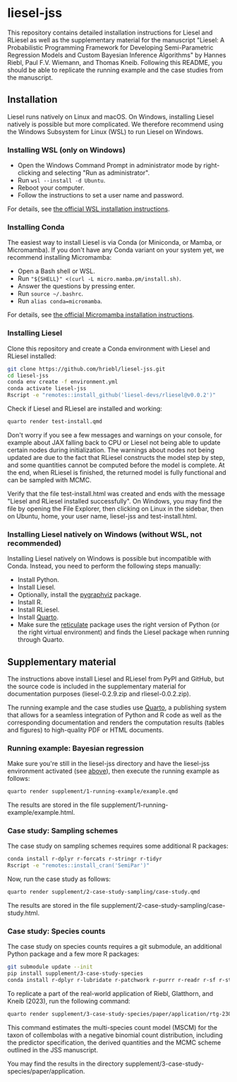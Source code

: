 # liesel-jss

This repository contains detailed installation instructions for Liesel and RLiesel as well as the supplementary material for the manuscript "Liesel: A Probabilistic Programming Framework for Developing Semi-Parametric Regression Models and Custom Bayesian Inference Algorithms" by Hannes Riebl, Paul F.V. Wiemann, and Thomas Kneib. Following this README, you should be able to replicate the running example and the case studies from the manuscript.

## Installation

Liesel runs natively on Linux and macOS. On Windows, installing Liesel natively is possible but more complicated. We therefore recommend using the Windows Subsystem for Linux (WSL) to run Liesel on Windows.

### Installing WSL (only on Windows)

- Open the Windows Command Prompt in administrator mode by right-clicking and selecting "Run as administrator".
- Run `wsl --install -d Ubuntu`.
- Reboot your computer.
- Follow the instructions to set a user name and password.

For details, see [the official WSL installation instructions](https://learn.microsoft.com/en-us/windows/wsl/install).

### Installing Conda

The easiest way to install Liesel is via Conda (or Miniconda, or Mamba, or Micromamba). If you don't have any Conda variant on your system yet, we recommend installing Micromamba:

- Open a Bash shell or WSL.
- Run `"${SHELL}" <(curl -L micro.mamba.pm/install.sh)`.
- Answer the questions by pressing enter.
- Run `source ~/.bashrc`.
- Run `alias conda=micromamba`.

For details, see [the official Micromamba installation instructions](https://mamba.readthedocs.io/en/latest/installation/micromamba-installation.html).

### Installing Liesel

Clone this repository and create a Conda environment with Liesel and RLiesel installed:

```sh
git clone https://github.com/hriebl/liesel-jss.git
cd liesel-jss
conda env create -f environment.yml
conda activate liesel-jss
Rscript -e "remotes::install_github('liesel-devs/rliesel@v0.0.2')"
```

Check if Liesel and RLiesel are installed and working:

```sh
quarto render test-install.qmd
```

Don't worry if you see a few messages and warnings on your console, for example about JAX falling back to CPU or Liesel not being able to update certain nodes during initialization. The warnings about nodes not being updated are due to the fact that RLiesel constructs the model step by step, and some quantities cannot be computed before the model is complete. At the end, when RLiesel is finished, the returned model is fully functional and can be sampled with MCMC.

Verify that the file test-install.html was created and ends with the message "Liesel and RLiesel installed successfully". On Windows, you may find the file by opening the File Explorer, then clicking on Linux in the sidebar, then on Ubuntu, home, your user name, liesel-jss and test-install.html.

### Installing Liesel natively on Windows (without WSL, not recommended)

Installing Liesel natively on Windows is possible but incompatible with Conda. Instead, you need to perform the following steps manually:

- Install Python.
- Install Liesel.
- Optionally, install the [pygraphviz](https://pygraphviz.github.io/) package.
- Install R.
- Install RLiesel.
- Install [Quarto](https://quarto.org/).
- Make sure the [reticulate](https://rstudio.github.io/reticulate/) package uses the right version of Python (or the right virtual environment) and finds the Liesel package when running through Quarto.

## Supplementary material

The instructions above install Liesel and RLiesel from PyPI and GitHub, but the source code is included in the supplementary material for documentation purposes (liesel-0.2.9.zip and rliesel-0.0.2.zip).

The running example and the case studies use [Quarto](https://quarto.org/), a publishing system that allows for a seamless integration of Python and R code as well as the corresponding documentation and renders the computation results (tables and figures) to high-quality PDF or HTML documents.

### Running example: Bayesian regression

Make sure you're still in the liesel-jss directory and have the liesel-jss environment activated (see [above](#installing-liesel)), then execute the running example as follows:

```sh
quarto render supplement/1-running-example/example.qmd
```

The results are stored in the file supplement/1-running-example/example.html.

### Case study: Sampling schemes

The case study on sampling schemes requires some additional R packages:

```sh
conda install r-dplyr r-forcats r-stringr r-tidyr
Rscript -e "remotes::install_cran('SemiPar')"
```

Now, run the case study as follows:

```sh
quarto render supplement/2-case-study-sampling/case-study.qmd
```

The results are stored in the file supplement/2-case-study-sampling/case-study.html.

### Case study: Species counts

The case study on species counts requires a git submodule, an additional Python package and a few more R packages:

```sh
git submodule update --init
pip install supplement/3-case-study-species
conda install r-dplyr r-lubridate r-patchwork r-purrr r-readr r-sf r-stringr r-tidyr
```

To replicate a part of the real-world application of Riebl, Glatthorn, and Kneib (2023), run the following command:

```sh
quarto render supplement/3-case-study-species/paper/application/rtg-2300.qmd -P taxon:col -P distribution:negbin
```

This command estimates the multi-species count model (MSCM) for the taxon of collembolas with a negative binomial count distribution, including the predictor specification, the derived quantities and the MCMC scheme outlined in the JSS manuscript.

You may find the results in the directory supplement/3-case-study-species/paper/application.
